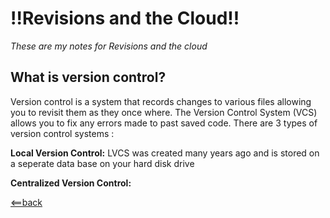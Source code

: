 # **!!Revisions and the Cloud!!**
*These are my notes for Revisions and the cloud*


## **What is version control?**

Version control is a system that records changes to various files allowing you to revisit them as they once where. The Version Control System (VCS) allows you to fix any errors made to past saved code. There are 3 types of version control systems :

**Local Version Control:**
LVCS was created many years ago and is stored on a seperate data base on your hard disk drive

**Centralized Version Control:**






















[<==back](README.md)
